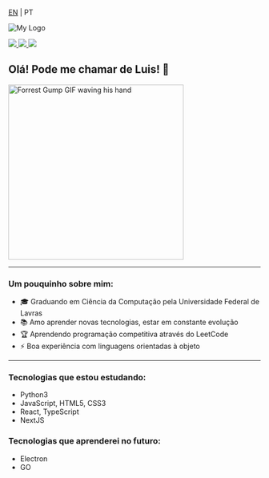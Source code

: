 <p>
  <a href="https://github.com/luis-saes/luis-saes/blob/main/README.md">EN</a> | PT
</p>

![My Logo](https://i.imgur.com/y1SyDdA.png)

<a href="https://www.linkedin.com/in/luis-saes/">
  <img src="https://img.shields.io/badge/Luis Saes-blue?style=flat-square&logo=linkedin&labelColor=blue">
</a>

<a href="https://medium.com/@luisaes">
  <img src="https://img.shields.io/badge/-@luisaes-000?style=flat&labelColor=000000&logo=Medium">
</a>

<a href="https://luis-saes.github.io/developer-portfolio/">
  <img src="https://img.shields.io/badge/My%20Developer%20Portfolio-%230096ff">
</a>


## Olá! Pode me chamar de Luis! 👋

<img alt="Forrest Gump GIF waving his hand" src="http://www.reactiongifs.com/r/fgwv.gif" width=350/>

---

### Um pouquinho sobre mim:
* 🎓 Graduando em Ciência da Computação pela Universidade Federal de Lavras
* 📚 Amo aprender novas tecnologias, estar em constante evolução
* 🏆 Aprendendo programação competitiva através do LeetCode 
* ⚡ Boa experiência com linguagens orientadas à objeto

---
### Tecnologias que estou estudando:

* Python3
* JavaScript, HTML5, CSS3
* React, TypeScript
* NextJS

### Tecnologias que aprenderei no futuro:

* Electron
* GO
